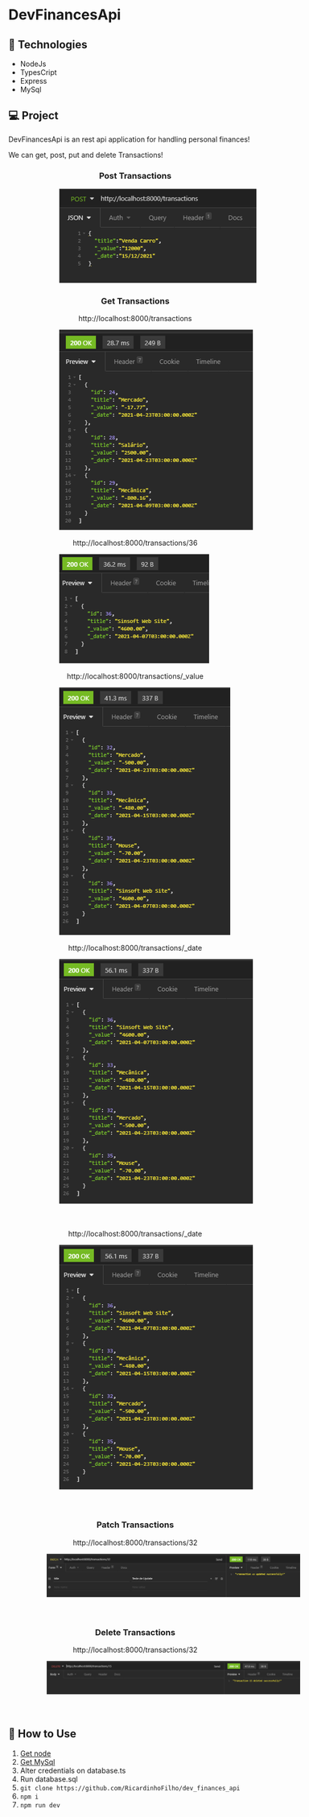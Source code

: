 <h1>DevFinancesApi</h1>

<h2>🚀 Technologies</h2>

<ul>
    <li>
        NodeJs
    </li>
    <li>
        TypesCript
    </li>
    <li>
        Express
    </li>
    <li>
        MySql
    </li>
    
</ul>

<h2>💻 Project</h2>
<p>DevFinancesApi is an rest api application for handling personal finances!</p>
<p>We can get, post, put and delete Transactions!</p>

<h3 style="text-align: center;">Post Transactions</h3>
<img style="margin-left: 20%;" src="./.github/PostFinance.png" alt="Post">

<h3 style="text-align: center;">Get Transactions</h3>
<p style="text-align: center;">http://localhost:8000/transactions</p>
<img style="margin-left: 20%;" src="./.github/getTransactions.png" alt="Post">

<p style="text-align: center;">http://localhost:8000/transactions/36</p>
<img style="margin-left: 20%;" src="./.github/getTransaction.png" alt="Post">

<p style="text-align: center;">http://localhost:8000/transactions/_value</p>
<img style="margin-left: 20%;" src="./.github/Order.png" alt="Post">


<p style="text-align: center;">http://localhost:8000/transactions/_date</p>
<img style="margin-left: 20%;" src="./.github/Date.png" alt="Post">
</br></br></br>
<p style="text-align: center;">http://localhost:8000/transactions/_date</p>
<img style="margin-left: 20%;" src="./.github/Date.png" alt="Post">
</br></br></br>
<h3 style="text-align: center;">Patch Transactions</h3>
<p style="text-align: center;">http://localhost:8000/transactions/32</p>
<img style="margin-left: 15%;" src="./.github/Patch.png" alt="Post">
</br></br></br>
<h3 style="text-align: center;">Delete Transactions</h3>
<p style="text-align: center;">http://localhost:8000/transactions/32</p>
<img style="margin-left: 15%;" src="./.github/Delete.png" alt="Post">
</br></br></br>
<h2>📝 How to Use</h2>
<p>
<ol>
<li><a href="https://nodejs.org/en/">Get node</a></li>
<li><a href="https://aws.amazon.com/pt/rds/mysql/?trk=ps_a131L0000083bBMQAY&trkCampaign=pac_ps_Q1_120_RDS_PDP_P_NBrand_BR&sc_channel=ps&sc_campaign=pac_q1-1-2020_paidsearch_RDS_OpenSource_BR&sc_outcome=PaaS_Digital_Marketing&sc_geo=LATAM&sc_country=BR&sc_publisher=Google&sc_category=Database&sc_detail=%2Bmysql&sc_content=mysql_bmm&sc_matchtype=b&sc_segment=448671285798&sc_medium=PAC-PaaS-P|PS-GO|Non-Brand|Desktop|PA|Database|RDS|BR|PT|Text&s_kwcid=AL!4422!3!448671285798!b!!g!!%2Bmysql&ef_id=Cj0KCQjwyZmEBhCpARIsALIzmnIMbk7qeSgLtTZ2Fd5K3fOSDZQgqrFX5ogO-Gf6Wa4Dh1HL7tioJTAaAjNqEALw_wcB:G:s&s_kwcid=AL!4422!3!448671285798!b!!g!!%2Bmysql">Get MySql</a></li>
<li>Alter credentials on database.ts </li>
<li>Run database.sql </li>
<li><code>git clone https://github.com/RicardinhoFilho/dev_finances_api</code></li>
<li><code>npm i</code></li>
<li><code>npm run dev</code></li>
<ol>
</p>